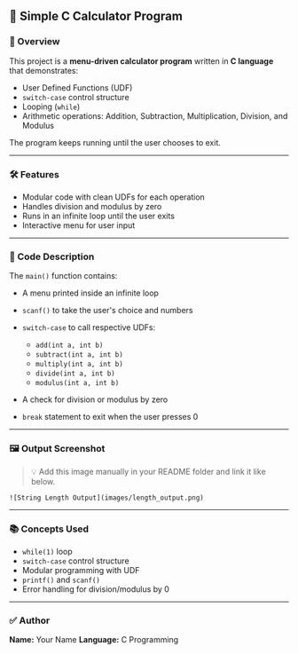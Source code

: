 

## 🧮 Simple C Calculator Program

### 📌 Overview

This project is a **menu-driven calculator program** written in **C language** that demonstrates:

* User Defined Functions (UDF)
* `switch-case` control structure
* Looping (`while`)
* Arithmetic operations: Addition, Subtraction, Multiplication, Division, and Modulus

The program keeps running until the user chooses to exit.

---

### 🛠️ Features

* Modular code with clean UDFs for each operation
* Handles division and modulus by zero
* Runs in an infinite loop until the user exits
* Interactive menu for user input

---

### 🧾 Code Description

The `main()` function contains:

* A menu printed inside an infinite loop
* `scanf()` to take the user's choice and numbers
* `switch-case` to call respective UDFs:

  * `add(int a, int b)`
  * `subtract(int a, int b)`
  * `multiply(int a, int b)`
  * `divide(int a, int b)`
  * `modulus(int a, int b)`
* A check for division or modulus by zero
* `break` statement to exit when the user presses 0

---


### 🖼️ Output Screenshot

> 💡 Add this image manually in your README folder and link it like below.

```
![String Length Output](images/length_output.png)

```
---

### 📚 Concepts Used

* `while(1)` loop
* `switch-case` control structure
* Modular programming with UDF
* `printf()` and `scanf()`
* Error handling for division/modulus by 0

---

### ✅ Author

**Name:** Your Name
**Language:** C Programming
